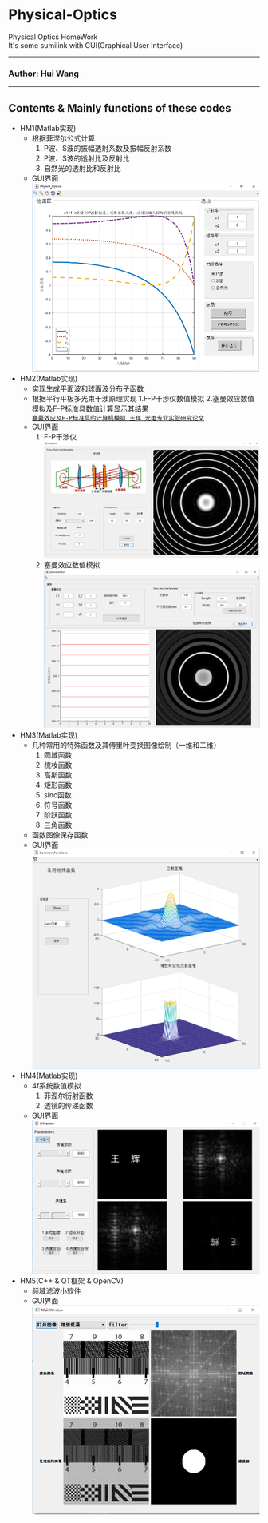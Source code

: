 Physical-Optics
=====
Physical Optics HomeWork  
It's some sumilink with GUI(Graphical User Interface)
****
### Author: Hui Wang
****
## Contents & Mainly functions of these codes
* HM1(Matlab实现)
  * 根据菲涅尔公式计算
    1. P波、S波的振幅透射系数及振幅反射系数
    2. P波、S波的透射比及反射比
    3. 自然光的透射比和反射比
  * GUI界面  
  ![](https://github.com/Littlehhh/Physical-Optics/raw/master/HM1/%E6%88%AA%E5%9B%BE.bmp)
* HM2(Matlab实现)
  * 实现生成平面波和球面波分布子函数
  * 根据平行平板多光束干涉原理实现
    1.F-P干涉仪数值模拟
    2.塞曼效应数值模拟及F-P标准具数值计算显示其结果  
    [`塞曼效应及F-P标准具的计算机模拟 王辉 光电专业实验研究论文`](https://github.com/Littlehhh/Physical-Optics/blob/master/HM2/%E5%A1%9E%E6%9B%BC%E6%95%88%E5%BA%94%E5%8F%8AF-P%E6%A0%87%E5%87%86%E5%85%B7%E7%9A%84%E8%AE%A1%E7%AE%97%E6%9C%BA%E6%A8%A1%E6%8B%9F.pdf)
  * GUI界面
    1. F-P干涉仪  
    ![](https://github.com/Littlehhh/Physical-Optics/raw/master/HM2/%E6%88%AA%E5%9B%BE.bmp)
    2. 塞曼效应数值模拟
    ![](https://github.com/Littlehhh/Physical-Optics/raw/master/HM2/%E6%88%AA%E5%9B%BE2.bmp)
* HM3(Matlab实现)
  * 几种常用的特殊函数及其傅里叶变换图像绘制（一维和二维）
    1. 圆域函数
    2. 梳妆函数
    3. 高斯函数
    4. 矩形函数
    5. sinc函数
    6. 符号函数
    7. 阶跃函数
    8. 三角函数
  * 函数图像保存函数
  * GUI界面  
  ![](https://github.com/Littlehhh/Physical-Optics/raw/master/HM3/%E6%88%AA%E5%9B%BE.bmp)
* HM4(Matlab实现)
  * 4f系统数值模拟
    1. 菲涅尔衍射函数
    2. 透镜的传递函数
  * GUI界面  
  ![](https://github.com/Littlehhh/Physical-Optics/raw/master/HM4/%E6%88%AA%E5%9B%BE.bmp)
* HM5(C++ & QT框架 & OpenCV)
  * 频域滤波小软件  
  * GUI界面  
  ![](https://github.com/Littlehhh/Digital-Image-Processing/raw/master/Experiment%205/screen.bmp)
